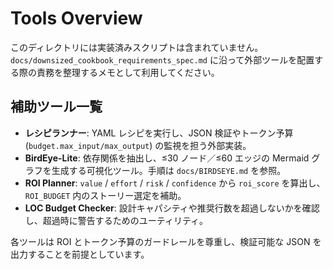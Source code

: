 # Tools Overview

このディレクトリには実装済みスクリプトは含まれていません。`docs/downsized_cookbook_requirements_spec.md` に沿って外部ツールを配置する際の責務を整理するメモとして利用してください。

## 補助ツール一覧

- **レシピランナー**: YAML レシピを実行し、JSON 検証やトークン予算 (`budget.max_input/max_output`) の監視を担う外部実装。
- **BirdEye-Lite**: 依存関係を抽出し、≤30 ノード／≤60 エッジの Mermaid グラフを生成する可視化ツール。手順は `docs/BIRDSEYE.md` を参照。
- **ROI Planner**: `value` / `effort` / `risk` / `confidence` から `roi_score` を算出し、`ROI_BUDGET` 内のストーリー選定を補助。
- **LOC Budget Checker**: 設計キャパシティや推奨行数を超過しないかを確認し、超過時に警告するためのユーティリティ。

各ツールは ROI とトークン予算のガードレールを尊重し、検証可能な JSON を出力することを前提としています。
